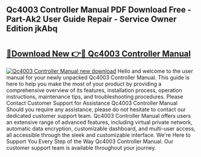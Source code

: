 ## Qc4003 Controller Manual PDF Download Free - Part-Ak2 User Guide Repair - Service Owner Edition jkAbq

# <h2><a href="http://cf23616.oget.top/?id=Qc4003+Controller+Manual">🔗Download New 👉🔴 Qc4003 Controller Manual</a></h2>

[![Qc4003 Controller Manual new download](https://i.imgur.com/5g1atiW.png)](http://cf23616.oget.top/?id=Qc4003+Controller+Manual)
Hello and welcome to the user manual for your newly unpacked Qc4003 Controller Manual. This guide is here to help you make the most of your product by providing a comprehensive overview of its features, installation process, operation instructions, maintenance tips, and troubleshooting procedures. Please Contact Customer Support for Assistance Qc4003 Controller Manual Should you require any assistance, please do not hesitate to contact our dedicated customer support team. Qc4003 Controller Manual offers users an extensive range of advanced features, including virtual private network, automatic data encryption, customizable dashboard, and multi-user access, all accessible through the sleek and customizable interface. We're Here to Support You Every Step of the Way Qc4003 Controller Manual. Our customer support team is available throughout your journey.
